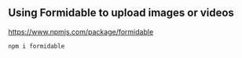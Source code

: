 ## Using Formidable to upload images or videos

https://www.npmjs.com/package/formidable

```cli
npm i formidable
```